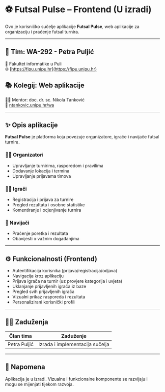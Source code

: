 # ⚽ Futsal Pulse – Frontend (U izradi)

Ovo je korisničko sučelje aplikacije **Futsal Pulse**, web aplikacije za organizaciju i praćenje futsal turnira.

---

## 👥 Tim: WA-292 - Petra Puljić  
📍 Fakultet informatike u Puli  
🌐 [https://fipu.unipu.hr](https://fipu.unipu.hr)  

## 📚 Kolegij: Web aplikacije  
👨‍🏫 Mentor: doc. dr. sc. Nikola Tanković  
🔗 [ntankovic.unipu.hr/wa](http://ntankovic.unipu.hr/wa)  

---

## ✨ Opis aplikacije

**Futsal Pulse** je platforma koja povezuje organizatore, igrače i navijače futsal turnira.

### 👨‍💼 Organizatori
- Upravljanje turnirima, rasporedom i pravilima
- Dodavanje lokacija i termina
- Upravljanje prijavama timova

### 🧑‍🦱 Igrači
- Registracija i prijava za turnire
- Pregled rezultata i osobne statistike
- Komentiranje i ocjenjivanje turnira

### 📣 Navijači
- Praćenje poretka i rezultata
- Obavijesti o važnim događanjima

---

## ⚙️ Funkcionalnosti (Frontend)

- Autentifikacija korisnika (prijava/registracija/odjava)
- Navigacija kroz aplikaciju
- Prijava igrača na turnir (uz provjere kategorija i uvjeta)
- Uklanjanje prijavljenih igrača iz baze
- Pregled svih prijavljenih igrača
- Vizualni prikaz rasporeda i rezultata
- Personalizirani korisnički profili

---

## 👩‍💻 Zaduženja

| Član tima     | Zaduženje                        |
|---------------|----------------------------------|
| Petra Puljić  | Izrada i implementacija sučelja |

---

## 📌 Napomena

Aplikacija je u izradi. Vizualne i funkcionalne komponente se razvijaju i mogu se mijenjati tijekom razvoja.